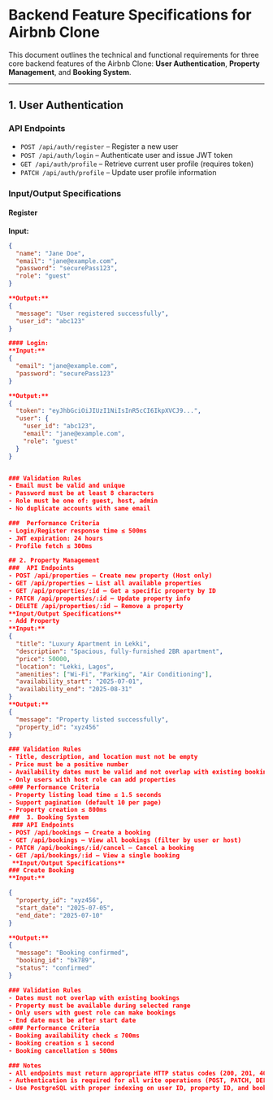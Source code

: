 # Backend Feature Specifications for Airbnb Clone

This document outlines the technical and functional requirements for three core backend features of the Airbnb Clone: **User Authentication**, **Property Management**, and **Booking System**.

---

##  1. User Authentication

###  API Endpoints

- `POST /api/auth/register` – Register a new user
- `POST /api/auth/login` – Authenticate user and issue JWT token
- `GET /api/auth/profile` – Retrieve current user profile (requires token)
- `PATCH /api/auth/profile` – Update user profile information

###  Input/Output Specifications

#### Register
**Input:**
```json
{
  "name": "Jane Doe",
  "email": "jane@example.com",
  "password": "securePass123",
  "role": "guest"
}

**Output:**
{
  "message": "User registered successfully",
  "user_id": "abc123"
}

#### Login:
**Input:**
{
  "email": "jane@example.com",
  "password": "securePass123"
}

**Output:**
{
  "token": "eyJhbGciOiJIUzI1NiIsInR5cCI6IkpXVCJ9...",
  "user": {
    "user_id": "abc123",
    "email": "jane@example.com",
    "role": "guest"
  }
}


### Validation Rules
- Email must be valid and unique
- Password must be at least 8 characters
- Role must be one of: guest, host, admin
- No duplicate accounts with same email

###  Performance Criteria
- Login/Register response time ≤ 500ms
- JWT expiration: 24 hours
- Profile fetch ≤ 300ms

## 2. Property Management
###  API Endpoints
- POST /api/properties – Create new property (Host only)
- GET /api/properties – List all available properties
- GET /api/properties/:id – Get a specific property by ID
- PATCH /api/properties/:id – Update property info
- DELETE /api/properties/:id – Remove a property
**Input/Output Specifications**
- Add Property
**Input:**
{
  "title": "Luxury Apartment in Lekki",
  "description": "Spacious, fully-furnished 2BR apartment",
  "price": 50000,
  "location": "Lekki, Lagos",
  "amenities": ["Wi-Fi", "Parking", "Air Conditioning"],
  "availability_start": "2025-07-01",
  "availability_end": "2025-08-31"
}
**Output:**
{
  "message": "Property listed successfully",
  "property_id": "xyz456"
}

### Validation Rules
- Title, description, and location must not be empty
- Price must be a positive number
- Availability dates must be valid and not overlap with existing bookings
- Only users with host role can add properties
⚙️### Performance Criteria
- Property listing load time ≤ 1.5 seconds
- Support pagination (default 10 per page)
- Property creation ≤ 800ms
###  3. Booking System
 ### API Endpoints
- POST /api/bookings – Create a booking
- GET /api/bookings – View all bookings (filter by user or host)
- PATCH /api/bookings/:id/cancel – Cancel a booking
- GET /api/bookings/:id – View a single booking
 **Input/Output Specifications**
### Create Booking
**Input:**

{
  "property_id": "xyz456",
  "start_date": "2025-07-05",
  "end_date": "2025-07-10"
}

**Output:**
{
  "message": "Booking confirmed",
  "booking_id": "bk789",
  "status": "confirmed"
}

### Validation Rules
- Dates must not overlap with existing bookings
- Property must be available during selected range
- Only users with guest role can make bookings
- End date must be after start date
⚙️### Performance Criteria
- Booking availability check ≤ 700ms
- Booking creation ≤ 1 second
- Booking cancellation ≤ 500ms

### Notes
- All endpoints must return appropriate HTTP status codes (200, 201, 400, 401, 403, 404)
- Authentication is required for all write operations (POST, PATCH, DELETE)
- Use PostgreSQL with proper indexing on user ID, property ID, and booking dates
